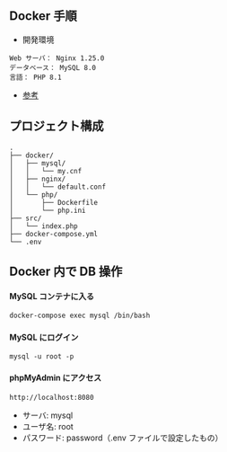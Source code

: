 ## Docker 手順

- 開発環境

```
Web サーバ： Nginx 1.25.0
データベース： MySQL 8.0
言語： PHP 8.1
```

- [参考](https://qiita.com/shikuno_dev/items/f236c8280bb745dd6fb4)

## プロジェクト構成

```
.
├── docker/
│   ├── mysql/
│   │   └── my.cnf
│   ├── nginx/
│   │   └── default.conf
│   └── php/
│       ├── Dockerfile
│       └── php.ini
├── src/
│   └── index.php
├── docker-compose.yml
└── .env
```

## Docker 内で DB 操作

#### MySQL コンテナに入る

```bash
docker-compose exec mysql /bin/bash
```

#### MySQL にログイン

```
mysql -u root -p
```

#### phpMyAdmin にアクセス

```
http://localhost:8080
```

- サーバ: mysql
- ユーザ名: root
- パスワード: password（.env ファイルで設定したもの）
